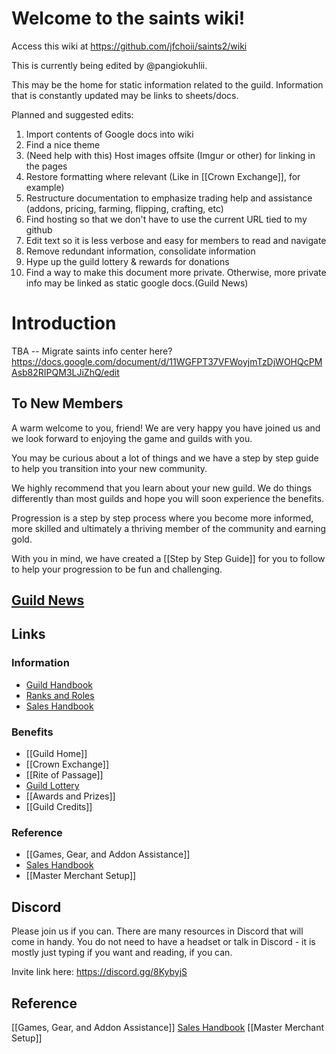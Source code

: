 <!-- index.md in the home directory functions as the home page -->

# Welcome to the saints wiki! 

Access this wiki at https://github.com/jfchoii/saints2/wiki

This is currently being edited by @pangiokuhlii.

This may be the home for static information related to the guild. Information that is constantly updated may be links to sheets/docs.

Planned and suggested edits:
1. Import contents of Google docs into wiki
2. Find a nice theme
3. (Need help with this) Host images offsite (Imgur or other) for linking in the pages 
4. Restore formatting where relevant (Like in [[Crown Exchange]], for example)
5. Restructure documentation to emphasize trading help and assistance (addons, pricing, farming, flipping, crafting, etc)
6. Find hosting so that we don't have to use the current URL tied to my github
7. Edit text so it is less verbose and easy for members to read and navigate
8. Remove redundant information, consolidate information
9. Hype up the guild lottery & rewards for donations
10. Find a way to make this document more private. Otherwise, more private info may be linked as static google docs.(Guild News)


# Introduction

TBA -- Migrate saints info center here? https://docs.google.com/document/d/11WGFPT37VFWoyjmTzDjWOHQcPMAsb82RIPQM3LJiZhQ/edit

## To New Members
A warm welcome to you, friend! We are very happy you have joined us and we look forward to enjoying the game and guilds with you.

You may be curious about a lot of things and we have a step by step guide to help you transition into your new community.

We highly recommend that you learn about your new guild. We do things differently than most guilds and hope you will soon experience the benefits.

Progression is a step by step process where you become more informed, more skilled and ultimately a thriving member of the community and earning gold.

With you in mind, we have created a [[Step by Step Guide]] for you to follow to help your progression to be fun and challenging.

## [Guild News](Guild-News.md)

## Links
### Information
- [Guild Handbook](Guild-Handbook.md)
- [Ranks and Roles](Ranks-and-Roles.md)
- [Sales Handbook](Sales-Handbook.md)
### Benefits
- [[Guild Home]]
- [[Crown Exchange]]
- [[Rite of Passage]]
- [Guild Lottery](Guild-News#Monster-Lottery)
- [[Awards and Prizes]]
- [[Guild Credits]]
### Reference
- [[Games, Gear, and Addon Assistance]]
- [Sales Handbook](Sales-Handbook.md)
- [[Master Merchant Setup]]

## Discord
Please join us if you can.  There are many resources in Discord that will come in handy. You do not need to have a headset or talk in Discord - it is mostly just typing if you want and reading, if you can.  

Invite link here: https://discord.gg/8KybyjS

## Reference
[[Games, Gear, and Addon Assistance]]
[Sales Handbook](Sales-Handbook.md)
[[Master Merchant Setup]]





<!---
## Table of Contents
This might be optional as there is already a sidebar

### Introduction
1. [Welcome New Members](Welcome)
2. [[Step by Step Guide]]

### [Guild News](linktoguildnews)

### Guilds
1. [[Guild Basics]]
2. [[Guild Rules]]

### [Sales Handbook](Sales-Handbook.md)

### Benefits

### Events

### 